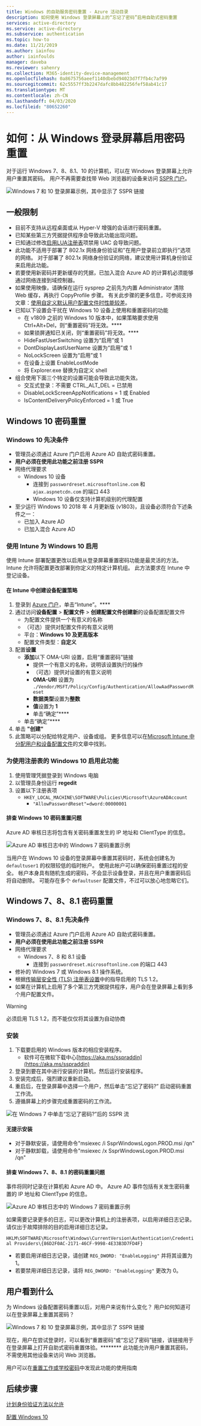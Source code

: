 ```yaml
---
title: Windows 的自助服务密码重置 - Azure 活动目录
description: 如何使用 Windows 登录屏幕上的“忘记了密码”启用自助式密码重置
services: active-directory
ms.service: active-directory
ms.subservice: authentication
ms.topic: how-to
ms.date: 11/21/2019
ms.author: iainfou
author: iainfoulds
manager: daveba
ms.reviewer: sahenry
ms.collection: M365-identity-device-management
ms.openlocfilehash: 0a8675756aeef1140dbebd94023d7f7fb4c7af99
ms.sourcegitcommit: 62c5557ff3b2247dafc8bb482256fef58ab41c17
ms.translationtype: MT
ms.contentlocale: zh-CN
ms.lasthandoff: 04/03/2020
ms.locfileid: "80652260"
---
```

# <a name="how-to-enable-password-reset-from-the-windows-login-screen"></a>如何：从 Windows 登录屏幕启用密码重置

对于运行 Windows 7、8、8.1、10 的计算机，可以在 Windows 登录屏幕上允许用户重置其密码。 用户不再需要查找带 Web 浏览器的设备来访问 [SSPR 门户](https://aka.ms/sspr)。

![Windows 7 和 10 登录屏幕示例，其中显示了 SSPR 链接](./media/howto-sspr-windows/windows-reset-password.png)

## <a name="general-limitations"></a>一般限制

- 目前不支持从远程桌面或从 Hyper-V 增强的会话进行密码重置。
- 已知某些第三方凭据提供程序会导致此功能出现问题。
- 已知通过修改[启用LUA注册表](https://docs.microsoft.com/openspecs/windows_protocols/ms-gpsb/958053ae-5397-4f96-977f-b7700ee461ec)项禁用 UAC 会导致问题。
- 此功能不适用于部署了 802.1x 网络身份验证和"在用户登录前立即执行"选项的网络。 对于部署了 802.1x 网络身份验证的网络，建议使用计算机身份验证来启用此功能。
- 若要使用新密码并更新缓存的凭据，已加入混合 Azure AD 的计算机必须能够通过网络连接到域控制器。
- 如果使用映像，请确保在运行 sysprep 之前先为内置 Administrator 清除 Web 缓存，再执行 CopyProfile 步骤。 有关此步骤的更多信息，可参阅支持文章：[使用自定义默认用户配置文件时性能较差](https://support.microsoft.com/help/4056823/performance-issue-with-custom-default-user-profile)。
- 已知以下设置会干扰在 Windows 10 设备上使用和重置密码的功能
    - 在 v1809 之前的 Windows 10 版本中，如果策略要求使用 Ctrl+Alt+Del，则“重置密码”将无效。****
    - 如果锁屏通知已关闭，则“重置密码”将无效。****
    - HideFastUserSwitching 设置为“启用”或 1
    - DontDisplayLastUserName 设置为“启用”或 1
    - NoLockScreen 设置为“启用”或 1
    - 在设备上设置 EnableLostMode
    - 将 Explorer.exe 替换为自定义 shell
- 组合使用下面三个特定的设置可能会导致此功能失效。
    - 交互式登录：不需要 CTRL_ALT_DEL = 已禁用
    - DisableLockScreenAppNotifications = 1 或 Enabled
    - IsContentDeliveryPolicyEnforced = 1 或 True

## <a name="windows-10-password-reset"></a>Windows 10 密码重置

### <a name="windows-10-prerequisites"></a>Windows 10 先决条件

- 管理员必须通过 Azure 门户启用 Azure AD 自助式密码重置。
- **用户必须在使用此功能之前注册 SSPR**
- 网络代理要求
   - Windows 10 设备 
       - 连接到 `passwordreset.microsoftonline.com` 和 `ajax.aspnetcdn.com` 的端口 443
       - Windows 10 设备仅支持计算机级别的代理配置
- 至少运行 Windows 10 2018 年 4 月更新版 (v1803)，且设备必须符合下述条件之一：
    - 已加入 Azure AD
    - 已加入混合 Azure AD

### <a name="enable-for-windows-10-using-intune"></a>使用 Intune 为 Windows 10 启用

使用 Intune 部署配置更改以启用从登录屏幕重置密码功能是最灵活的方法。 Intune 允许将配置更改部署到你定义的特定计算机组。 此方法要求在 Intune 中登记设备。

#### <a name="create-a-device-configuration-policy-in-intune"></a>在 Intune 中创建设备配置策略

1. 登录到 [Azure 门户](https://portal.azure.com)，单击“Intune”。****
1. 通过访问**设备配置** > **配置文件** > **创建配置文件创建新**的设备配置配置文件
   - 为配置文件提供一个有意义的名称
   - （可选）提供对配置文件的有意义说明
   - 平台：**Windows 10 及更高版本**
   - 配置文件类型：**自定义**
1. 配置**设置**
   - **添加**以下 OMA-URI 设置，启用“重置密码”链接
      - 提供一个有意义的名称，说明该设置执行的操作
      - （可选）提供对设置的有意义说明
      - **OMA-URI** 设置为 `./Vendor/MSFT/Policy/Config/Authentication/AllowAadPasswordReset`
      - **数据类型**设置为**整数**
      - **值**设置为 **1**
      - 单击“确定”****
   - 单击“确定”****
1. 单击 **"创建"**
1. 此策略可以分配给特定用户、设备或组。 更多信息可以在[Microsoft Intune 中分配用户和设备配置文件](https://docs.microsoft.com/intune/device-profile-assign)的文章中找到。

### <a name="enable-for-windows-10-using-the-registry"></a>为使用注册表的 Windows 10 启用此功能

1. 使用管理凭据登录到 Windows 电脑
1. 以管理员身份运行 **regedit**
1. 设置以下注册表项
   - `HKEY_LOCAL_MACHINE\SOFTWARE\Policies\Microsoft\AzureADAccount`
      - `"AllowPasswordReset"=dword:00000001`

#### <a name="troubleshooting-windows-10-password-reset"></a>排查 Windows 10 密码重置问题

Azure AD 审核日志将包含有关密码重置发生的 IP 地址和 ClientType 的信息。

![Azure AD 审核日志中的 Windows 7 密码重置示例](media/howto-sspr-windows/windows-7-sspr-azure-ad-audit-log.png)

当用户在 Windows 10 设备的登录屏幕中重置其密码时，系统会创建名为 `defaultuser1` 的权限较低的临时帐户。 使用此帐户可以确保密码重置过程的安全。 帐户本身具有随机生成的密码，不会显示设备登录，并且在用户重置密码后将自动删除。 可能存在多个 `defaultuser` 配置文件，不过可以放心地忽略它们。

## <a name="windows-7-8-and-81-password-reset"></a>Windows 7、8、8.1 密码重置

### <a name="windows-7-8-and-81-prerequisites"></a>Windows 7、8、8.1 先决条件

- 管理员必须通过 Azure 门户启用 Azure AD 自助式密码重置。
- **用户必须在使用此功能之前注册 SSPR**
- 网络代理要求
   - Windows 7、8 和 8.1 设备
       - 连接到 `passwordreset.microsoftonline.com` 的端口 443
- 修补的 Windows 7 或 Windows 8.1 操作系统。
- 根据[传输层安全性 (TLS) 注册表设置](https://docs.microsoft.com/windows-server/security/tls/tls-registry-settings#tls-12)中的指导启用的 TLS 1.2。
- 如果在计算机上启用了多个第三方凭据提供程序，用户会在登录屏幕上看到多个用户配置文件。

> [!WARNING]
> 必须启用 TLS 1.2，而不能仅仅将其设置为自动协商

### <a name="install"></a>安装

1. 下载要启用的 Windows 版本的相应安装程序。
   - 软件可在微软下载中心[https://aka.ms/sspraddin](https://aka.ms/sspraddin)
1. 登录到要在其中进行安装的计算机，然后运行安装程序。
1. 安装完成后，强烈建议重新启动。
1. 重启后，在登录屏幕中选择一个用户，然后单击“忘记了密码?” 启动密码重置工作流。
1. 遵循屏幕上的步骤完成重置密码的工作流。

![在 Windows 7 中单击“忘记了密码?”后的 SSPR 流](media/howto-sspr-windows/windows-7-sspr.png)

#### <a name="silent-installation"></a>无提示安装

- 对于静默安装，请使用命令"msiexec /i SsprWindowsLogon.PROD.msi /qn"
- 对于静默卸载，请使用命令"msiexec /x SsprWindowsLogon.PROD.msi /qn"

#### <a name="troubleshooting-windows-7-8-and-81-password-reset"></a>排查 Windows 7、8、8.1 的密码重置问题

事件将同时记录在计算机和 Azure AD 中。 Azure AD 事件包括有关发生密码重置的 IP 地址和 ClientType 的信息。

![Azure AD 审核日志中的 Windows 7 密码重置示例](media/howto-sspr-windows/windows-7-sspr-azure-ad-audit-log.png)

如果需要记录更多的日志，可以更改计算机上的注册表项，以启用详细日志记录。 请仅出于故障排除的目的启用详细日志记录。

`HKLM\SOFTWARE\Microsoft\Windows\CurrentVersion\Authentication\Credential Providers\{86D2F0AC-2171-46CF-9998-4E33B3D7FD4F}`

- 若要启用详细日志记录，请创建 `REG_DWORD: "EnableLogging"` 并将其设置为 1。
- 若要禁用详细日志记录，请将 `REG_DWORD: "EnableLogging"` 更改为 0。

## <a name="what-do-users-see"></a>用户看到什么

为 Windows 设备配置密码重置以后，对用户来说有什么变化？ 用户如何知道可以在登录屏幕上重置其密码？

![Windows 7 和 10 登录屏幕示例，其中显示了 SSPR 链接](./media/howto-sspr-windows/windows-reset-password.png)

现在，用户在尝试登录时，可以看到“重置密码”或“忘记了密码”链接，该链接用于在登录屏幕上打开自助式密码重置体验。******** 此功能允许用户重置其密码，不需使用其他设备来访问 Web 浏览器。

用户可以在[重置工作或学校密码](../user-help/active-directory-passwords-update-your-own-password.md)中发现此功能的使用指南

## <a name="next-steps"></a>后续步骤

[计划身份验证方法以允许](concept-authentication-methods.md)

[配置 Windows 10](https://docs.microsoft.com/windows/configuration/)
